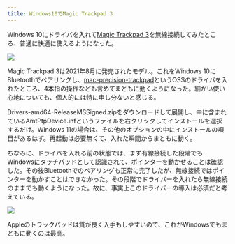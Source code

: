 ```yaml
---
title: Windows10でMagic Trackpad 3
---
```

Windows 10にドライバを入れて[Magic Trackpad 3](https://www.amazon.co.jp/dp/B09BTT6FJ9)を無線接続してみたところ、普通に快適に使えるようになった。

![](https://lh4.googleusercontent.com/sDZUkIx3T1jyRGO3nyNxTgboq8amFY1Jo4q_WZmoVlImp_oc9XkP54xAuAxWTXQXLjiuR0PDP0LkEnM1lGmDW5SXuqk26beuJ6ZRV5bMdyq78qOgLb1N1adMaqCMG_-BN4PcbMgqh1ARLU8H5ibuZLZhhVlQN7L_sJR5RIpLp_9KRKsNdWLfM_YzgmqZEQ)

Magic Trackpad 3は2021年8月に発売されたモデル。これをWindows 10にBluetoothでペアリングし、[mac-precision-trackpad](https://github.com/imbushuo/mac-precision-touchpad)というOSSのドライバを入れたところ、4本指の操作なども含めてまともに動くようになった。細かい使い心地についても、個人的には特に申し分ないと感じる。

Drivers-amd64-ReleaseMSSigned.zipをダウンロードして展開し、中に含まれているAmtPtpDevice.infというファイルを右クリックしてインストールを選択するだけ。Windows 11の場合は、その他のオプションの中にインストールの項目があるはず。再起動は必要無くて、入れた瞬間からまともに動く。

ちなみに、ドライバを入れる前の状態では、まず有線接続した段階でもWindowsにタッチパッドとして認識されて、ポインターを動かせることは確認した。その後Bluetoothでのペアリングも正常に完了したが、無線接続ではポインターを動かすことはできなかった。その段階でドライバーを入れたら無線接続のままでも動くようになった。故に、事実上このドライバーの導入は必須だと考えている。

![](https://lh6.googleusercontent.com/sjctE9Vp1EPK054Pl1I3iIAZbL-NBI0wnlASPxGdir9Nfi0Sw3FTWC7j4WI60pv8v0zR-oQWTBFO6SJXAfe_eiy4jWsR0NE_byh91S0gaA6aFvzBVBl_i4QZm1qPb0f_3GBKSKWvp6jIvvjvEr-nkcR8zxMI345JnbFkWFI8wOnqsh14UlGIjTOGIpdqHg)

Appleのトラックパッドは質が良く入手もしやすいので、これがWindowsでもまともに動くのは最高。
